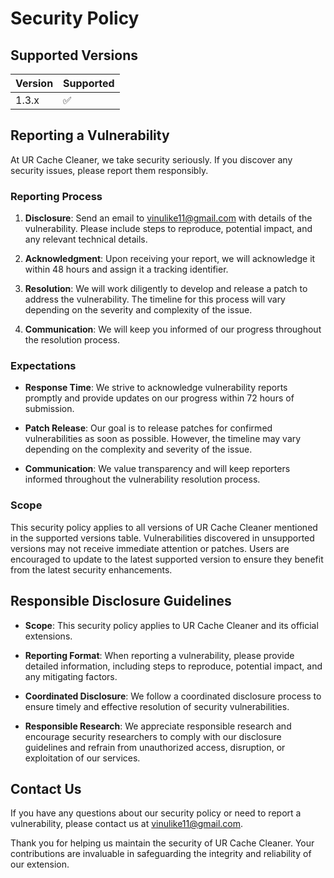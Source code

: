 # Security Policy

## Supported Versions

| Version | Supported          |
| ------- | ------------------ |
| 1.3.x   | :white_check_mark: |

## Reporting a Vulnerability

At UR Cache Cleaner, we take security seriously. If you discover any security issues, please report them responsibly.

### Reporting Process

1. **Disclosure**: Send an email to [vinulike11@gmail.com](mailto:vinulike11@gmail.com) with details of the vulnerability. Please include steps to reproduce, potential impact, and any relevant technical details.

2. **Acknowledgment**: Upon receiving your report, we will acknowledge it within 48 hours and assign it a tracking identifier.

3. **Resolution**: We will work diligently to develop and release a patch to address the vulnerability. The timeline for this process will vary depending on the severity and complexity of the issue.

4. **Communication**: We will keep you informed of our progress throughout the resolution process.

### Expectations

- **Response Time**: We strive to acknowledge vulnerability reports promptly and provide updates on our progress within 72 hours of submission.

- **Patch Release**: Our goal is to release patches for confirmed vulnerabilities as soon as possible. However, the timeline may vary depending on the complexity and severity of the issue.

- **Communication**: We value transparency and will keep reporters informed throughout the vulnerability resolution process.

### Scope

This security policy applies to all versions of UR Cache Cleaner mentioned in the supported versions table. Vulnerabilities discovered in unsupported versions may not receive immediate attention or patches. Users are encouraged to update to the latest supported version to ensure they benefit from the latest security enhancements.

## Responsible Disclosure Guidelines

- **Scope**: This security policy applies to UR Cache Cleaner and its official extensions.

- **Reporting Format**: When reporting a vulnerability, please provide detailed information, including steps to reproduce, potential impact, and any mitigating factors.

- **Coordinated Disclosure**: We follow a coordinated disclosure process to ensure timely and effective resolution of security vulnerabilities.

- **Responsible Research**: We appreciate responsible research and encourage security researchers to comply with our disclosure guidelines and refrain from unauthorized access, disruption, or exploitation of our services.

## Contact Us

If you have any questions about our security policy or need to report a vulnerability, please contact us at [vinulike11@gmail.com](mailto:vinulike11@gmail.com).

Thank you for helping us maintain the security of UR Cache Cleaner. Your contributions are invaluable in safeguarding the integrity and reliability of our extension.
